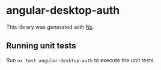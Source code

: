 # angular-desktop-auth

This library was generated with [Nx](https://nx.dev).

## Running unit tests

Run `nx test angular-desktop-auth` to execute the unit tests.
